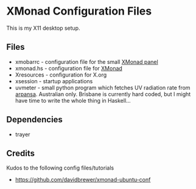 XMonad Configuration Files
==========================

This is my X11 desktop setup.

Files
-----

* xmobarrc - configuration file for the small [XMonad panel](http://projects.haskell.org/xmobar/)
* xmonad.hs - configuration file for [XMonad](http://xmonad.org/)
* Xresources - configuration for X.org
* xsession - startup applications
* uvmeter - small python program which fetches UV radiation rate from
  [arpansa](http://www.arpansa.gov.au/). Australian only. Brisbane is
  currently hard coded, but I might have time to write the whole thing
  in Haskell...

Dependencies
------------

* trayer

Credits
-------

Kudos to the following config files/tutorials

* https://github.com/davidbrewer/xmonad-ubuntu-conf
